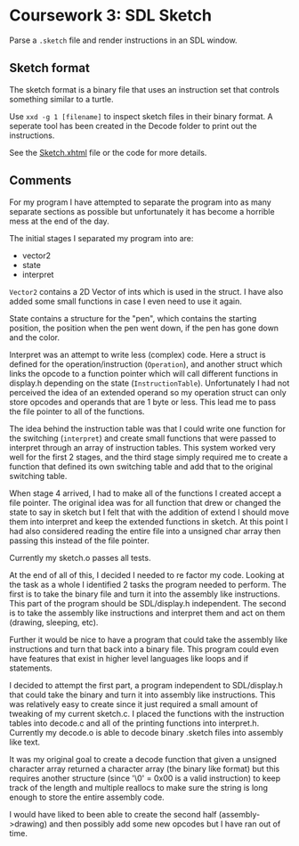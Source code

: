 # Coursework 3: SDL Sketch

Parse a `.sketch` file and render instructions in an SDL window.

## Sketch format

The sketch format is a binary file that uses an instruction set that controls something similar to a turtle.

Use `xxd -g 1 [filename]` to inspect sketch files in their binary format. A seperate tool has been created in the Decode folder to print out the instructions.

See the [Sketch.xhtml](Sketch.xhtml) file or the code for more details.

## Comments

For my program I have attempted to separate the program into as many separate sections as possible but unfortunately it has become a horrible mess at the end of the day.

The initial stages I separated my program into are:

* vector2
* state
* interpret

`Vector2` contains a 2D Vector of ints which is used in the struct. I have also added some small functions in case I even need to use it again.

State contains a structure for the "pen", which contains the starting position, the position when the pen went down, if the pen has gone down and the color. 

Interpret was an attempt to write less (complex) code. Here a struct is defined for the operation/instruction (`Operation`), and another struct which links the opcode to a function pointer which will call different functions in display.h depending on the state (`InstructionTable`).
Unfortunately I had not perceived the idea of an extended operand so my operation struct can only store opcodes and operands that are 1 byte or less. This lead me to pass the file pointer to all of the functions.

The idea behind the instruction table was that I could write one function for the switching (`interpret`) and create small functions that were passed to interpret through an array of instruction tables. This system worked very well for the first 2 stages, and the third stage simply required me to create a function that defined its own switching table and add that to the original switching table.

When stage 4 arrived, I had to make all of the functions I created accept a file pointer. The original idea was for all function that drew or changed the state to say in sketch but I felt that with the addition of extend I should move them into interpret and keep the extended functions in sketch.
At this point I had also considered reading the entire file into a unsigned char array then passing this instead of the file pointer. 

Currently my sketch.o passes all tests.

At the end of all of this, I decided I needed to re factor my code. Looking at the task as a whole I identified 2 tasks the program needed to perform. 
The first is to take the binary file and turn it into the assembly like instructions. This part of the program should be SDL/display.h independent. 
The second is to take the assembly like instructions and interpret them and act on them (drawing, sleeping, etc).

Further it would be nice to have a program that could take the assembly like instructions and turn that back into a binary file. This program could even have features that exist in higher level languages like loops and if statements. 

I decided to attempt the first part, a program independent to SDL/display.h that could take the binary and turn it into assembly like instructions. This was relatively easy to create since it just required a small amount of tweaking of my current sketch.c.
I placed the functions with the instruction tables into decode.c and all of the printing functions into interpret.h. Currently my decode.o is able to decode binary .sketch files into assembly like text.

It was my original goal to create a decode function that given a unsigned character array returned a character array (the binary like format) but this requires another structure (since '\0' = 0x00 is a valid instruction) to keep track of the length and multiple reallocs to make sure the string is long enough to store the entire assembly code.

I would have liked to been able to create the second half (assembly->drawing) and then possibly add some new opcodes but I have ran out of time.
